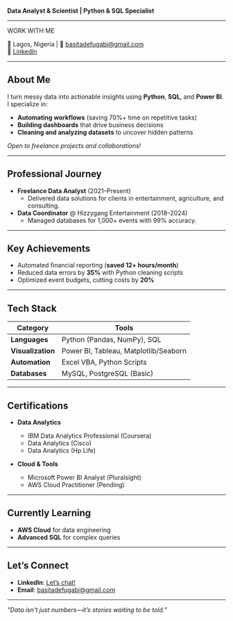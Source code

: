 
**Data Analyst & Scientist | Python & SQL Specialist**  

---
WORK WITH ME

📍 Lagos, Nigeria | 📧 [basitadefugabi@gmail.com](mailto:basitadefugabi@gmail.com)  
🔗 [LinkedIn](https://linkedin.com/in/abdulbasit-adefugabi)

---

##  About Me  
I turn messy data into actionable insights using **Python**, **SQL**, and **Power BI**. I specialize in:  
- **Automating workflows** (saving 70%+ time on repetitive tasks)  
- **Building dashboards** that drive business decisions  
- **Cleaning and analyzing datasets** to uncover hidden patterns  

*Open to freelance projects and collaborations!*

---

##  Professional Journey  
- **Freelance Data Analyst** (2021–Present)  
  - Delivered data solutions for clients in entertainment, agriculture, and consulting.  
- **Data Coordinator** @ Hizzygang Entertainment (2018–2024)  
  - Managed databases for 1,000+ events with 99% accuracy.  

---

##  Key Achievements  
- Automated financial reporting (**saved 12+ hours/month**)  
- Reduced data errors by **35%** with Python cleaning scripts  
- Optimized event budgets, cutting costs by **20%**  

---

##  Tech Stack  
| **Category**       | **Tools**                                                                 |
|--------------------|--------------------------------------------------------------------------|
| **Languages**      | Python (Pandas, NumPy), SQL                                              |
| **Visualization**  | Power BI, Tableau, Matplotlib/Seaborn                                    |
| **Automation**     | Excel VBA, Python Scripts                                                |
| **Databases**      | MySQL, PostgreSQL (Basic)                                                |

---
## Certifications  
- **Data Analytics**   
  - IBM Data Analytics Professional (Coursera)  
  - Data Analytics (Cisco)
  - Data Analytics (Hp Life)  

- **Cloud & Tools**  
  - Microsoft Power BI Analyst (Pluralsight)  
  - AWS Cloud Practitioner (Pending)  


---
##  Currently Learning  
- **AWS Cloud** for data engineering  
- **Advanced SQL** for complex queries  

---

##  Let’s Connect  
- **LinkedIn**: [Let’s chat!](https://linkedin.com/in/abdulbasit-adefugabi)  
- **Email**: basitadefugabi@gmail.com  

---

*"Data isn't just numbers—it’s stories waiting to be told."*


